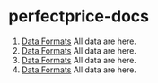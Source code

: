 # perfectprice-docs
1. [Data Formats](test.md)
   All data are here.
1. [Data Formats](test.md)
   All data are here.
1. [Data Formats](test.md)
   All data are here.
1. [Data Formats](test.md)
   All data are here.
